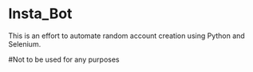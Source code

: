 # Insta_Bot

This is an effort to automate random account creation using Python and Selenium.

#Not to be used for any purposes

